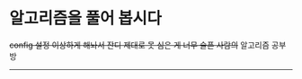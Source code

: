 # 알고리즘을 풀어 봅시다
~~config 설정 이상하게 해놔서 잔디 제대로 못 심은 게 너무 슬픈 사람의~~ 알고리즘 공부방


-----------------------------------------------------------------------------


